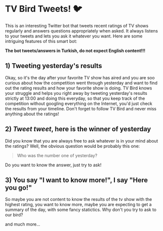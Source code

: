 # TV Bird Tweets! 🐦

This is an interesting Twitter bot that tweets recent ratings of TV shows regularly and answers questions appropriately when asked.
It always listens to your tweets and lets you ask it whatever you want. Here are some intriguing features of this smart bot:

**The bot tweets/answers in Turkish, do not expect English content!!!**

## 1) Tweeting yesterday's results
Okay, so it's the day after your favorite TV show has aired and you are soo curious about how the competition went through yesterday 
and want to find out the rating results and how your favorite show is doing. TV Bird knows your struggle and helps you right away by 
tweeting yesterday's results strictly at 13:00 and doing this everyday, so that you keep track of the competition without googling 
everything on the Internet, you'd just check the results from your timeline. Don't forget to follow TV Bird and never miss anything 
about the ratings!

## 2) *Tweet tweet*, here is the winner of yesterday
Did you know that you are always free to ask whatever is in your mind about the ratings? Well, the obvious question would be
probably this one: 
> Who was the number one of yesterday?

Do you want to know the answer, just try to ask!

## 3) You say "I want to know more!", I say "Here you go!"
So maybe you are not content to know the results of the tv show with the highest rating, you want to know more, maybe you are expecting
to get a summary of the day, with some fancy statictics. Why don't you try to ask to our bird?

and much more...
